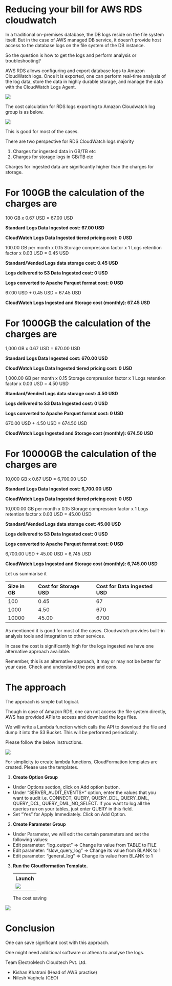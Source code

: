 ﻿# **Reducing your bill for AWS RDS cloudwatch**
In a traditional on-premises database, the DB logs reside on the file system itself. But in the case of AWS managed DB service, it doesn’t provide host access to the database logs on the file system of the DB instance.

So the question is how to get the logs and perform analysis or troubleshooting?

AWS RDS allows configuring and export database logs to Amazon CloudWatch logs. Once it is exported, one can perform real-time analysis of the log data, store the data in highly durable storage, and manage the data with the CloudWatch Logs Agent.

![](src/001.png)

The cost calculation for RDS logs exporting to Amazon Cloudwatch log group is as below.

![](src/002.png)

This is good for most of the cases.

There are two perspective for RDS CloudWatch logs majority

1. Charges for ingested data in GB/TB etc
1. Charges for storage logs in GB/TB etc

Charges for ingested data are significantly higher than the charges for storage.
# For 100GB the calculation of the charges are
100 GB x 0.67 USD = 67.00 USD

**Standard Logs Data Ingested cost: 67.00 USD**

**CloudWatch Logs Data Ingested tiered pricing cost: 0 USD**

100.00 GB per month x 0.15 Storage compression factor x 1 Logs retention factor x 0.03 USD = 0.45 USD

**Standard/Vended Logs data storage cost: 0.45 USD**

**Logs delivered to S3 Data Ingested cost: 0 USD**

**Logs converted to Apache Parquet format cost: 0 USD**

67.00 USD + 0.45 USD = 67.45 USD

**CloudWatch Logs Ingested and Storage cost (monthly): 67.45 USD**

# For 1000GB the calculation of the charges are
1,000 GB x 0.67 USD = 670.00 USD

**Standard Logs Data Ingested cost: 670.00 USD**

**CloudWatch Logs Data Ingested tiered pricing cost: 0 USD**

1,000.00 GB per month x 0.15 Storage compression factor x 1 Logs retention factor x 0.03 USD = 4.50 USD

**Standard/Vended Logs data storage cost: 4.50 USD**

**Logs delivered to S3 Data Ingested cost: 0 USD**

**Logs converted to Apache Parquet format cost: 0 USD**

670.00 USD + 4.50 USD = 674.50 USD

**CloudWatch Logs Ingested and Storage cost (monthly): 674.50 USD**

# For 10000GB the calculation of the charges are
10,000 GB x 0.67 USD = 6,700.00 USD

**Standard Logs Data Ingested cost: 6,700.00 USD**

**CloudWatch Logs Data Ingested tiered pricing cost: 0 USD**

10,000.00 GB per month x 0.15 Storage compression factor x 1 Logs retention factor x 0.03 USD = 45.00 USD

**Standard/Vended Logs data storage cost: 45.00 USD**

**Logs delivered to S3 Data Ingested cost: 0 USD**

**Logs converted to Apache Parquet format cost: 0 USD**

6,700.00 USD + 45.00 USD = 6,745 USD

**CloudWatch Logs Ingested and Storage cost (monthly): 6,745.00 USD**

Let us summarise it 


|**Size in GB**|**Cost for Storage USD**|**Cost for Data ingested USD**|
| :- | :- | :- |
|100|0.45|67|
|1000|4.50|670|
|10000|45.00|6700|
As mentioned it is good for most of the cases. Cloudwatch provides built-in analysis tools and integration to other services.

In case the cost is significantly high for the logs ingested we have one alternative approach available.

Remember, this is an alternative approach, It may or may not be better for your case. Check and understand the pros and cons.
# The approach 
The approach is simple but logical.

Though in case of Amazon RDS, one can not access the file system directly, AWS has provided APIs to access and download the logs files.

We will write a Lambda function which calls the API to download the file and dump it into the S3 Bucket. This will be performed periodically.

Please follow the below instructions.

![](src/003.png)

For simplicity to create lambda functions, CloudFormation templates are created. Please use the templates.

1. **Create Option Group**
- Under Options section, click on Add option button.
- Under “SERVER\_AUDIT\_EVENTS\*” option, enter the values that you want to audit i.e. CONNECT, QUERY, QUERY\_DDL, QUERY\_DML, QUERY\_DCL, QUERY\_DML\_NO\_SELECT. If you want to log all the queries run on your tables, just enter QUERY in this field.
- Set “Yes” for Apply Immediately. Click on Add Option.

2. **Create Parameter Group**
- Under Parameter, we will edit the certain parameters and set the following values:
- Edit parameter: “log\_output” ⇒ Change its value from TABLE to FILE
- Edit parameter: “slow\_query\_log” ⇒ Change its value from BLANK to 1
- Edit parameter: “general\_log” ⇒ Change its value from BLANK to 1

3. **Run the Cloudformation Template.** 
            <table>
                <tr>
                    <th align="left">Launch</th>
                </tr>
                <tr>
                    <td>
                        <a href="https://console.aws.amazon.com/cloudformation/home?#/stacks/new?&templateURL=https://github.com/kkpkishan/RDS-Log-Export-S3/blob/main/cf-template-other.yaml
" target="_blank"><img src="https://s3.amazonaws.com/cloudformation-examples/cloudformation-launch-stack.png"></a>
                    </td>
                </tr>
            </table>
The cost saving

![](src/004.png)

# Conclusion
One can save significant cost with this approach.

One might need additional software or athena to analyse the logs.

Team ElectroMech Cloudtech Pvt. Ltd.

- Kishan Khatrani (Head of AWS practise)
- Nilesh Vaghela (CEO)


